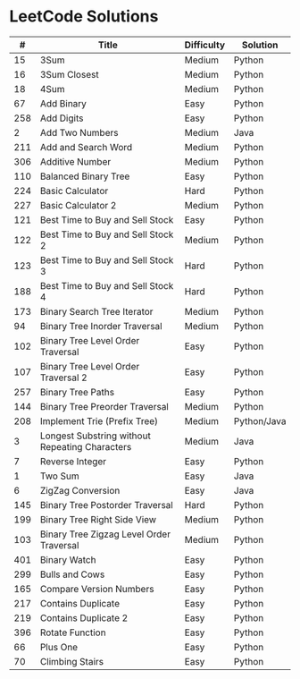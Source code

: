 # LeetCode Solutions

| #             | Title                                             | Difficulty | Solution     | 
| ------------- | ------------------------------------------------- | ---------- | ------------ |
| 15            | 3Sum                                              | Medium     | Python       |
| 16            | 3Sum Closest                                      | Medium     | Python       |
| 18            | 4Sum                                              | Medium     | Python       |
| 67            | Add Binary                                        | Easy       | Python       |
| 258           | Add Digits                                        | Easy       | Python       |
| 2             | Add Two Numbers                                   | Medium     | Java         |
| 211           | Add and Search Word                               | Medium     | Python       |
| 306           | Additive Number                                   | Medium     | Python       |
| 110           | Balanced Binary Tree                              | Easy       | Python       |
| 224           | Basic Calculator                                  | Hard       | Python       |
| 227           | Basic Calculator 2                                | Medium     | Python       |
| 121           | Best Time to Buy and Sell Stock                   | Easy       | Python       |
| 122           | Best Time to Buy and Sell Stock 2                 | Medium     | Python       |
| 123           | Best Time to Buy and Sell Stock 3                 | Hard       | Python       |
| 188           | Best Time to Buy and Sell Stock 4                 | Hard       | Python       |
| 173           | Binary Search Tree Iterator                       | Medium     | Python       |
| 94            | Binary Tree Inorder Traversal                     | Medium     | Python       |
| 102           | Binary Tree Level Order Traversal                 | Easy       | Python       |
| 107           | Binary Tree Level Order Traversal 2               | Easy       | Python       |
| 257           | Binary Tree Paths                                 | Easy       | Python       |
| 144           | Binary Tree Preorder Traversal                    | Medium     | Python       |
| 208           | Implement Trie (Prefix Tree)                      | Medium     | Python/Java  |
| 3             | Longest Substring without Repeating Characters    | Medium     | Java         |
| 7             | Reverse Integer                                   | Easy       | Python       |
| 1             | Two Sum                                           | Easy       | Java         |
| 6             | ZigZag Conversion                                 | Easy       | Java         |
| 145           | Binary Tree Postorder Traversal                   | Hard       | Python       |
| 199           | Binary Tree Right Side View                       | Medium     | Python       |
| 103           | Binary Tree Zigzag Level Order Traversal          | Medium     | Python       |
| 401           | Binary Watch                                      | Easy       | Python       |
| 299           | Bulls and Cows                                    | Easy       | Python       |
| 165           | Compare Version Numbers                           | Easy       | Python       |
| 217           | Contains Duplicate                                | Easy       | Python       |
| 219           | Contains Duplicate 2                              | Easy       | Python       |
| 396           | Rotate Function                                   | Easy       | Python       |
| 66            | Plus One                                          | Easy       | Python       |
| 70            | Climbing Stairs                                   | Easy       | Python       |
